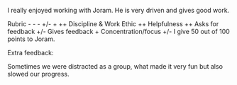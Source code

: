 I really enjoyed working with Joram. He is very driven and gives good work.

Rubric	- -	-	+/-	+	++
Discipline & Work Ethic					++
Helpfulness					            ++
Asks for feedback					    +/-
Gives feedback					        +
Concentration/focus					    +/-
I give 50 out of 100 points to Joram.

Extra feedback:

Sometimes we were distracted as a group, what made it very fun but also slowed our progress.